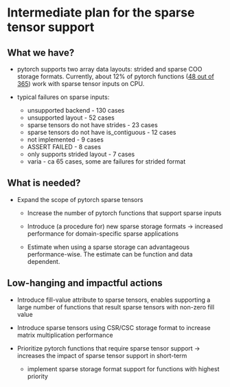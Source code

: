 <!--watch-latex-md

This document is processed by watch_latex_md.py program, see

  https://github.com/Quansight/pearu-sandbox/latex_in_markdown/

You can edit this document as you wish. You can also edit the LaTeX
data in img elements, but only the content of `latex-data`:

  1. To automatically update the LaTeX rendering in img element, edit
     the file while watch_latex_md.py is running.

  2. Never change the beginning (`<img latex-data="...`) and the end
     (`...alt="latex">`) parts of the LaTeX img elements as these are
     used by the watch_latex_md.py script.

  3. Changes to other parts of the LaTeX img elements will be
     overwritten.

Enjoy LaTeXing!

watch-latex-md:no-force-rerender
-->


# Intermediate plan for the sparse tensor support

## What we have?

- pytorch supports two array data layouts: strided and sparse COO
  storage formats. Currently, about 12% of pytorch functions ([48 out of
  365](https://github.com/Quansight-Labs/rfcs/blob/pearu/rfc0005/RFC0003-sparse-roadmap/SparseSupportState.md))
  work with sparse tensor inputs on CPU.

- typical failures on sparse inputs:

  - unsupported backend - 130 cases
  - unsupported layout - 52 cases
  - sparse tensors do not have strides - 23 cases
  - sparse tensors do not have is_contiguous - 12 cases
  - not implemented - 9 cases
  - ASSERT FAILED - 8 cases
  - only supports strided layout - 7 cases
  - varia - ca 65 cases, some are failures for strided format

## What is needed?

- Expand the scope of pytorch sparse tensors

  - Increase the number of pytorch functions that support sparse inputs
  
  - Introduce (a procedure for) new sparse storage formats -> increased performance for domain-specific sparse applications

  - Estimate when using a sparse storage can advantageous performance-wise. The estimate can be function and data dependent.

## Low-hanging and impactful actions

- Introduce fill-value attribute to sparse tensors, enables supporting
  a large number of functions that result sparse tensors with non-zero
  fill value

- Introduce sparse tensors using CSR/CSC storage format to increase
  matrix multiplication performance

- Prioritize pytorch functions that require sparse tensor support ->
  increases the impact of sparse tensor support in short-term

  - implement sparse storage format support for functions with highest priority


<!--EOF-->
